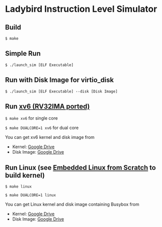 # Ladybird Instruction Level Simulator

## Build

`$ make`

## Simple Run

`$ ./launch_sim [ELF Executable]`

## Run with Disk Image for virtio_disk

`$ ./launch_sim [ELF Executable] --disk [Disk Image]`

## Run [xv6 (RV32IMA ported)](https://github.com/harihitode/ladybird_xv6)

`$ make xv6` for single core

`$ make DUALCORE=1 xv6` for dual core

You can get xv6 kernel and disk image from

* Kernel: [Google Drive](https://drive.google.com/file/d/1puGVLrPvhocKS7GaNAFHNTrkyb2ep5cg/view?usp=sharing)
* Disk Image: [Google Drive](https://drive.google.com/file/d/16-acP4p0-iX1lPEzncfZYNl0aEYHX6qk/view?usp=sharing)

## Run Linux (see [Embedded Linux from Scratch](http://mcu.cz/images_articles/4980-opdenacker-embedded-linux-45minutes-riscv.pdf) to build kernel)

`$ make linux`

`$ make DUALCORE=1 linux`

You can get Linux kernel and disk image containing Busybox from

* Kernel: [Google Drive](https://drive.google.com/file/d/1oOPNRAD00Be6UgMubbiiEAo7N7YIpDIT/view?usp=sharing)
* Disk Image: [Google Drive](https://drive.google.com/file/d/19EXahB4r7oPIqCfxiMAORns9LJltDOyp/view?usp=sharing)
